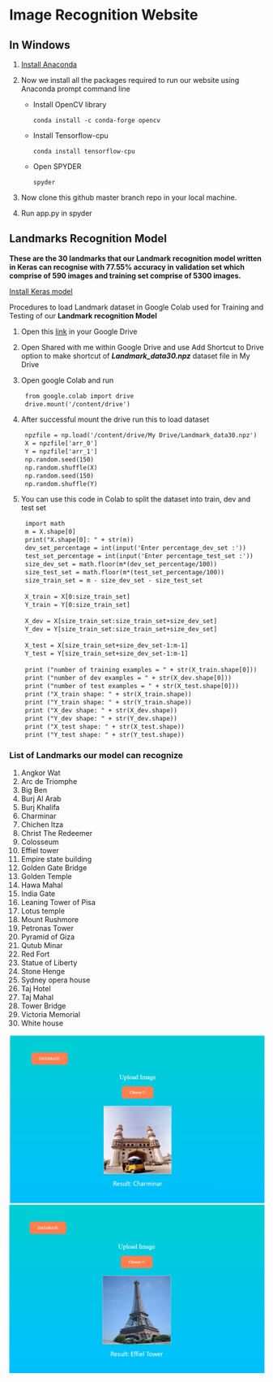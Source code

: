 # Image Recognition Website


## In Windows 
1. [Install Anaconda ](https://docs.anaconda.com/anaconda/install/)
        
2. Now we install all the packages required to run our website using Anaconda prompt command line
   - Install OpenCV library
   
         conda install -c conda-forge opencv
   - Install Tensorflow-cpu  
   
         conda install tensorflow-cpu
   - Open SPYDER 
         
         spyder
 
         
3. Now clone this github master branch repo in your local machine.
4. Run app.py in spyder 


## Landmarks Recognition Model


**These are the 30 landmarks that our Landmark recognition model written in Keras can recognise with 77.55% accuracy in validation set which comprise of 590 images and training set comprise of 5300 images.**

[Install Keras model](https://drive.google.com/file/d/1VtiL6fqkCT_ehzRP2lBPo71hqL-wyC5c/view?usp=sharing)

Procedures to load Landmark dataset in Google Colab used for Training and Testing of our **Landmark recognition Model**

1. Open this [link](https://drive.google.com/file/d/1VtiL6fqkCT_ehzRP2lBPo71hqL-wyC5c/view?usp=sharing) in your Google Drive 
2. Open Shared with me within Google Drive and use Add Shortcut to Drive option to make shortcut of ***Landmark_data30.npz*** dataset file in My Drive
3. Open google Colab and run
        
        from google.colab import drive
        drive.mount('/content/drive')
        
4. After successful mount the drive run this to load dataset
        
        npzfile = np.load('/content/drive/My Drive/Landmark_data30.npz')
        X = npzfile['arr_0']
        Y = npzfile['arr_1']
        np.random.seed(150)
        np.random.shuffle(X)
        np.random.seed(150)
        np.random.shuffle(Y)
        
5. You can use this code in Colab to split the dataset into train, dev and test set 

        import math
        m = X.shape[0]
        print("X.shape[0]: " + str(m))
        dev_set_percentage = int(input('Enter percentage_dev_set :'))
        test_set_percentage = int(input('Enter percentage_test_set :'))
        size_dev_set = math.floor(m*(dev_set_percentage/100))
        size_test_set = math.floor(m*(test_set_percentage/100))
        size_train_set = m - size_dev_set - size_test_set

        X_train = X[0:size_train_set]
        Y_train = Y[0:size_train_set]

        X_dev = X[size_train_set:size_train_set+size_dev_set]
        Y_dev = Y[size_train_set:size_train_set+size_dev_set]

        X_test = X[size_train_set+size_dev_set-1:m-1]
        Y_test = Y[size_train_set+size_dev_set-1:m-1]

        print ("number of training examples = " + str(X_train.shape[0]))
        print ("number of dev examples = " + str(X_dev.shape[0]))
        print ("number of test examples = " + str(X_test.shape[0]))
        print ("X_train shape: " + str(X_train.shape))
        print ("Y_train shape: " + str(Y_train.shape))
        print ("X_dev shape: " + str(X_dev.shape))
        print ("Y_dev shape: " + str(Y_dev.shape))
        print ("X_test shape: " + str(X_test.shape))
        print ("Y_test shape: " + str(Y_test.shape))
        
### List of Landmarks our model can recognize
1. Angkor Wat
2. Arc de Triomphe
3. Big Ben
4. Burj Al Arab
5. Burj Khalifa
6. Charminar
7. Chichen Itza
8. Christ The Redeemer
9. Colosseum
10. Effiel tower
11. Empire state building
12. Golden Gate Bridge
13. Golden Temple
14. Hawa Mahal
15. India Gate
16. Leaning Tower of Pisa
17. Lotus temple
18. Mount Rushmore
19. Petronas Tower
20. Pyramid of Giza
21. Qutub Minar
22. Red Fort
23. Statue of Liberty
24. Stone Henge
25. Sydney opera house
26. Taj Hotel
27. Taj Mahal
28. Tower Bridge
29. Victoria Memorial
30. White house



![](https://github.com/ShamSinha/Image-Recognition-Website/blob/branch1/images/1.png?raw=true)
![](https://github.com/ShamSinha/Image-Recognition-Website/blob/branch1/images/2.png?raw=true)


